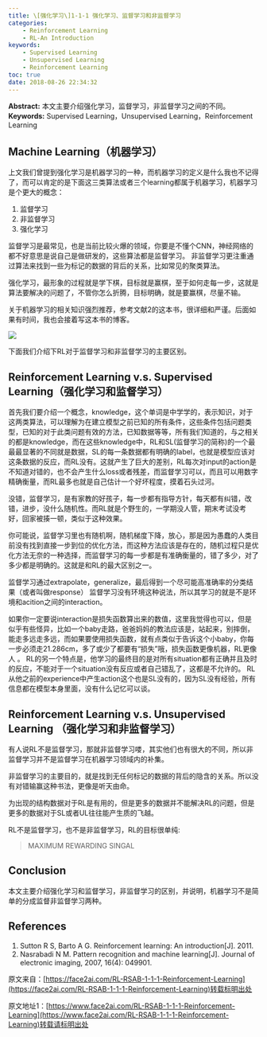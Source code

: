 ```yaml
---
title: \[强化学习\]1-1-1 强化学习、监督学习和非监督学习
categories:
    - Reinforcement Learning
    - RL-An Introduction
keywords:
    - Supervised Learning
    - Unsupervised Learning
    - Reinforcement Learning
toc: true
date: 2018-08-26 22:34:32
---
```


**Abstract:** 本文主要介绍强化学习，监督学习，非监督学习之间的不同。
**Keywords:** Supervised Learning，Unsupervised Learning，Reinforcement Learning

<!--more-->
## Machine Learning（机器学习）
上文我们曾提到强化学习是机器学习的一种，而机器学习的定义是什么我也不记得了，而可以肯定的是下面这三类算法或者三个learning都属于机器学习，机器学习是个更大的概念：
1. 监督学习
2. 非监督学习
3. 强化学习

监督学习是最常见，也是当前比较火爆的领域，你要是不懂个CNN，神经网络的都不好意思是说自己是做研发的，这些算法都是监督学习。
非监督学习更注重通过算法来找到一些为标记的数据的背后的关系，比如常见的聚类算法。

强化学习，最形象的过程就是学下棋，目标就是赢棋，至于如何走每一步，这就是算法要解决的问题了，不管你怎么折腾，目标明确，就是要赢棋，尽量不输。

关于机器学习的相关知识强烈推荐，参考文献2的这本书，很详细和严谨。后面如果有时间，我也会接着写这本书的博客。

![](https://tony4ai-1251394096.cos.ap-hongkong.myqcloud.com/blog_images/RL-RSAB-1-1-1-Reinforcement-Learning/images.jpeg)

下面我们介绍下RL对于监督学习和非监督学习的主要区别。

## Reinforcement Learning v.s. Supervised Learning（强化学习和监督学习）

首先我们要介绍一个概念，knowledge，这个单词是中学学的，表示知识，对于这两类算法，可以理解为在建立模型之前已知的所有条件，这些条件包括问题类型，已知的对于此类问题有效的方法，已知数据等等，所有我们知道的，与之相关的都是knowledge，而在这些knowledge中，RL和SL(监督学习的简称)的一个最最最显著的不同就是数据，SL的每一条数据都有明确的label，也就是模型应该对这条数据的反应，而RL没有。这就产生了巨大的差别，RL每次对input的action是不知道对错的，也不会产生什么loss或者残差，而监督学习可以，而且可以用数字精确衡量，而RL最多也就是自己估计一个好坏程度，摸着石头过河。

没错，监督学习，是有家教的好孩子，每一步都有指导方针，每天都有纠错，改错，进步，没什么随机性。而RL就是个野生的，一学期没人管，期末考试没考好，回家被揍一顿，类似于这种效果。

你可能说，监督学习里也有随机啊，随机梯度下降，放心，那是因为愚蠢的人类目前没有找到直接一步到位的优化方法，而这种方法应该是存在的，随机过程只是优化方法无奈的一种选择，而监督学习的每一步都是有准确衡量的，错了多少，对了多少都是明确的。这就是和RL的最大区别之一。

监督学习通过extrapolate，generalize，最后得到一个尽可能高准确率的分类结果（或者叫做response）
监督学习没有环境这种说法，所以其学习的就是不是环境和acition之间的interaction。

如果你一定要说interaction是损失函数算出来的数值，这里我觉得也可以，但是似乎有些怪异，比如一个baby走路，爸爸妈妈的教法应该是，站起来，别摔倒，能走多远走多远，而如果要使用损失函数，就有点类似于告诉这个小baby，你每一步必须走21.286cm，多了或少了都要有“损失”哦，损失函数更像机器，RL更像人
。
RL的另一个特点是，他学习的最终目的是对所有situation都有正确并且及时的反应，不能对于一个situation没有反应或者自己错乱了，这都是不允许的。
RL从他之前的experience中产生action这个也是SL没有的，因为SL没有经验，所有信息都在模型本身里面，没有什么记忆可以谈。


## Reinforcement Learning v.s. Unsupervised Learning （强化学习和非监督学习）

有人说RL不是监督学习，那就非监督学习喽，其实他们也有很大的不同，所以非监督学习并不是监督学习在机器学习领域内的补集。

非监督学习的主要目的，就是找到无任何标记的数据的背后的隐含的关系。所以没有对错输赢这种书法，更像是听天由命。

为出现的结构数据对于RL是有用的，但是更多的数据并不能解决RL的问题，但是更多的数据对于SL或者UL往往能产生质的飞越。

RL不是监督学习，也不是非监督学习，RL的目标很单纯:

> MAXIMUM REWARDING SINGAL


## Conclusion
本文主要介绍强化学习和监督学习，非监督学习的区别，并说明，机器学习不是简单的分成监督非监督学习两种。



## References
1. Sutton R S, Barto A G. Reinforcement learning: An introduction[J]. 2011.
2. Nasrabadi N M. Pattern recognition and machine learning[J]. Journal of electronic imaging, 2007, 16(4): 049901.


原文来自：[https://face2ai.com/RL-RSAB-1-1-1-Reinforcement-Learning](https://face2ai.com/RL-RSAB-1-1-1-Reinforcement-Learning)转载标明出处





原文地址1：[https://www.face2ai.com/RL-RSAB-1-1-1-Reinforcement-Learning](https://www.face2ai.com/RL-RSAB-1-1-1-Reinforcement-Learning)转载请标明出处
